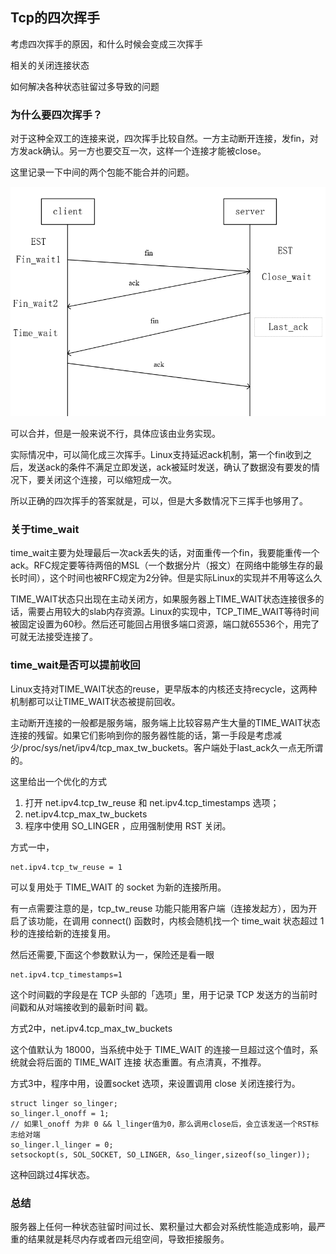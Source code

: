 ## Tcp的四次挥手

考虑四次挥手的原因，和什么时候会变成三次挥手

相关的关闭连接状态

如何解决各种状态驻留过多导致的问题

### 为什么要四次挥手？

对于这种全双工的连接来说，四次挥手比较自然。一方主动断开连接，发fin，对方发ack确认。另一方也要交互一次，这样一个连接才能被close。

这里记录一下中间的两个包能不能合并的问题。

<img src="./Pic/2.png" alt="2" style="zoom:80%;" />

可以合并，但是一般来说不行，具体应该由业务实现。

实际情况中，可以简化成三次挥手。Linux支持延迟ack机制，第一个fin收到之后，发送ack的条件不满足立即发送，ack被延时发送，确认了数据没有要发的情况下，要关闭这个连接，可以缩短成一次。

所以正确的四次挥手的答案就是，可以，但是大多数情况下三挥手也够用了。

### 关于time_wait

time_wait主要为处理最后一次ack丢失的话，对面重传一个fin，我要能重传一个ack。RFC规定要等待两倍的MSL（一个数据分片（报文）在网络中能够生存的最长时间），这个时间也被RFC规定为2分钟。但是实际Linux的实现并不用等这么久

TIME_WAIT状态只出现在主动关闭方，如果服务器上TIME_WAIT状态连接很多的话，需要占用较大的slab内存资源。Linux的实现中，TCP_TIME_WAIT等待时间被固定设置为60秒。然后还可能回占用很多端口资源，端口就65536个，用完了可就无法接受连接了。

### time_wait是否可以提前收回

Linux支持对TIME_WAIT状态的reuse，更早版本的内核还支持recycle，这两种机制都可以让TIME_WAIT状态被提前回收。

主动断开连接的一般都是服务端，服务端上比较容易产生大量的TIME_WAIT状态连接的残留。如果它们影响到你的服务器性能的话，第一手段是考虑减少/proc/sys/net/ipv4/tcp_max_tw_buckets。客户端处于last_ack久一点无所谓的。

这里给出一个优化的方式

1. 打开 net.ipv4.tcp_tw_reuse 和 net.ipv4.tcp_timestamps 选项；
2. net.ipv4.tcp_max_tw_buckets
3. 程序中使⽤ SO_LINGER ，应⽤强制使⽤ RST 关闭。

方式一中，

```
net.ipv4.tcp_tw_reuse = 1
```

可以复⽤处于 TIME_WAIT 的 socket 为新的连接所⽤。

有⼀点需要注意的是，tcp_tw_reuse 功能只能⽤客户端（连接发起⽅），因为开启了该功能，在调⽤ connect() 函数时，内核会随机找⼀个 time_wait 状态超过 1 秒的连接给新的连接复⽤。

然后还需要,下面这个参数默认为一，保险还是看一眼

```
net.ipv4.tcp_timestamps=1
```

这个时间戳的字段是在 TCP 头部的「选项」⾥，⽤于记录 TCP 发送⽅的当前时间戳和从对端接收到的最新时间 戳。

方式2中，net.ipv4.tcp_max_tw_buckets

这个值默认为 18000，当系统中处于 TIME_WAIT 的连接⼀旦超过这个值时，系统就会将后⾯的 TIME_WAIT 连接 状态重置。有点清真，不推荐。

方式3中，程序中用，设置socket 选项，来设置调⽤ close 关闭连接⾏为。

```
struct linger so_linger; 
so_linger.l_onoff = 1; 
// 如果l_onoff 为⾮ 0 && l_linger值为0，那么调⽤close后，会⽴该发送⼀个RST标志给对端
so_linger.l_linger = 0;
setsockopt(s, SOL_SOCKET, SO_LINGER, &so_linger,sizeof(so_linger));
```

这种回跳过4挥状态。

### 总结

服务器上任何一种状态驻留时间过长、累积量过大都会对系统性能造成影响，最严重的结果就是耗尽内存或者四元组空间，导致拒接服务。

